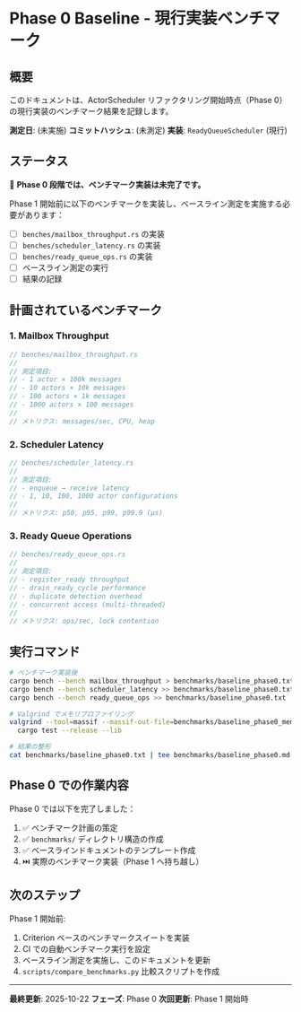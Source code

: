 # Phase 0 Baseline - 現行実装ベンチマーク

## 概要

このドキュメントは、ActorScheduler リファクタリング開始時点（Phase 0）の現行実装のベンチマーク結果を記録します。

**測定日**: (未実施)
**コミットハッシュ**: (未測定)
**実装**: `ReadyQueueScheduler` (現行)

## ステータス

🚧 **Phase 0 段階では、ベンチマーク実装は未完了です。**

Phase 1 開始前に以下のベンチマークを実装し、ベースライン測定を実施する必要があります：

- [ ] `benches/mailbox_throughput.rs` の実装
- [ ] `benches/scheduler_latency.rs` の実装
- [ ] `benches/ready_queue_ops.rs` の実装
- [ ] ベースライン測定の実行
- [ ] 結果の記録

## 計画されているベンチマーク

### 1. Mailbox Throughput

```rust
// benches/mailbox_throughput.rs
//
// 測定項目:
// - 1 actor × 100k messages
// - 10 actors × 10k messages
// - 100 actors × 1k messages
// - 1000 actors × 100 messages
//
// メトリクス: messages/sec, CPU, heap
```

### 2. Scheduler Latency

```rust
// benches/scheduler_latency.rs
//
// 測定項目:
// - enqueue → receive latency
// - 1, 10, 100, 1000 actor configurations
//
// メトリクス: p50, p95, p99, p99.9 (μs)
```

### 3. Ready Queue Operations

```rust
// benches/ready_queue_ops.rs
//
// 測定項目:
// - register_ready throughput
// - drain_ready_cycle performance
// - duplicate detection overhead
// - concurrent access (multi-threaded)
//
// メトリクス: ops/sec, lock contention
```

## 実行コマンド

```bash
# ベンチマーク実装後
cargo bench --bench mailbox_throughput > benchmarks/baseline_phase0.txt
cargo bench --bench scheduler_latency >> benchmarks/baseline_phase0.txt
cargo bench --bench ready_queue_ops >> benchmarks/baseline_phase0.txt

# Valgrind でメモリプロファイリング
valgrind --tool=massif --massif-out-file=benchmarks/baseline_phase0_mem.txt \
  cargo test --release --lib

# 結果の整形
cat benchmarks/baseline_phase0.txt | tee benchmarks/baseline_phase0.md
```

## Phase 0 での作業内容

Phase 0 では以下を完了しました：

1. ✅ ベンチマーク計画の策定
2. ✅ `benchmarks/` ディレクトリ構造の作成
3. ✅ ベースラインドキュメントのテンプレート作成
4. ⏭️ 実際のベンチマーク実装（Phase 1 へ持ち越し）

## 次のステップ

Phase 1 開始前:
1. Criterion ベースのベンチマークスイートを実装
2. CI での自動ベンチマーク実行を設定
3. ベースライン測定を実施し、このドキュメントを更新
4. `scripts/compare_benchmarks.py` 比較スクリプトを作成

---

**最終更新**: 2025-10-22
**フェーズ**: Phase 0
**次回更新**: Phase 1 開始時
